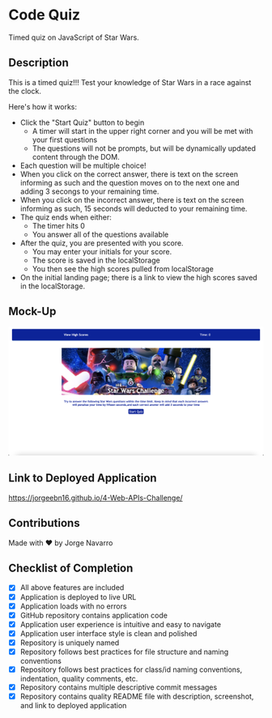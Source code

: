 # Code Quiz

Timed quiz on JavaScript of Star Wars.

## Description

This is a timed quiz!!! Test your knowledge of Star Wars in a race against the clock.

Here's how it works:
* Click the "Start Quiz" button to begin
    * A timer will start in the upper right corner and you will be met with your first questions
    * The questions will not be prompts, but will be dynamically updated content through the DOM. 
* Each question will be multiple choice! 
* When you click on the correct answer, there is text on the screen informing as such and the question moves on to the next one and adding 3 secongs to your remaining time.
* When you click on the incorrect answer, there is text on the screen informing as such, 15 seconds will deducted to your remaining time.
* The quiz ends when either:
    * The timer hits 0
    * You answer all of the questions available
* After the quiz, you are presented with you score.
    * You may enter your initials for your score. 
    * The score is saved in the localStorage 
    * You then see the high scores pulled from localStorage
* On the initial landing page; there is a link to view the high scores saved in the localStorage.

## Mock-Up

![website preview](./assets/images/starwars-quiz.png)


## Link to Deployed Application

https://jorgeebn16.github.io/4-Web-APIs-Challenge/

## Contributions
Made with ❤️ by Jorge Navarro

## Checklist of Completion
- [x] All above features are included
- [x] Application is deployed to live URL
- [x] Application loads with no errors
- [x] GitHub repository contains application code
- [x] Application user experience is intuitive and easy to navigate
- [x] Application user interface style is clean and polished
- [x] Repository is uniquely named
- [x] Repository follows best practices for file structure and naming conventions
- [x] Repository follows best practices for class/id naming conventions, indentation, quality comments, etc.
- [x] Repository contains multiple descriptive commit messages
- [x] Repository contains quality README file with description, screenshot, and link to deployed application